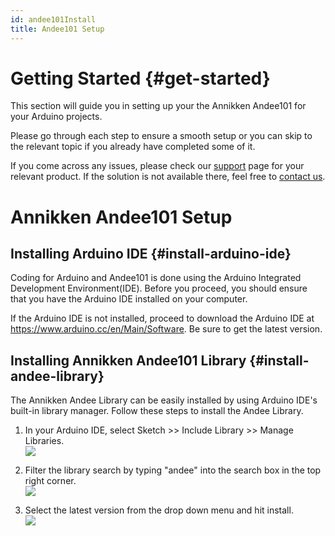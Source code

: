 ```yaml
---
id: andee101Install
title: Andee101 Setup
---
```


# Getting Started {#get-started}

This section will guide you in setting up your the Annikken Andee101 for your Arduino projects.

Please go through each step to ensure a smooth setup or you can skip to the relevant topic if you already have completed some of it.

If you come across any issues, please check our [support](https://annikken.com/support) page for your relevant product. If the solution is not available there, feel free to [contact us](https://annikken.com/about-us#contact-us).

# Annikken Andee101 Setup

## Installing Arduino IDE {#install-arduino-ide}

Coding for Arduino and Andee101 is done using the Arduino Integrated Development Environment(IDE). Before you proceed, you should ensure that you have the Arduino IDE installed on your computer.

If the Arduino IDE is not installed, proceed to download the Arduino IDE at https://www.arduino.cc/en/Main/Software. Be sure to get the latest version.


## Installing Annikken Andee101 Library {#install-andee-library}

The Annikken Andee Library can be easily installed by using Arduino IDE's built-in library manager. Follow these steps to install the Andee Library.

1. In your Arduino IDE, select Sketch >> Include Library >> Manage Libraries.<br>
    ![](/assets/getting-started/install-andee-step-1.png)

2. Filter the library search by typing "andee" into the search box in the top right corner.<br>
    ![](/assets/getting-started/install-andee-step-2.png)
    
3. Select the latest version from the drop down menu and hit install.<br>
    ![](/assets/getting-started/install-andee-step-3.png)